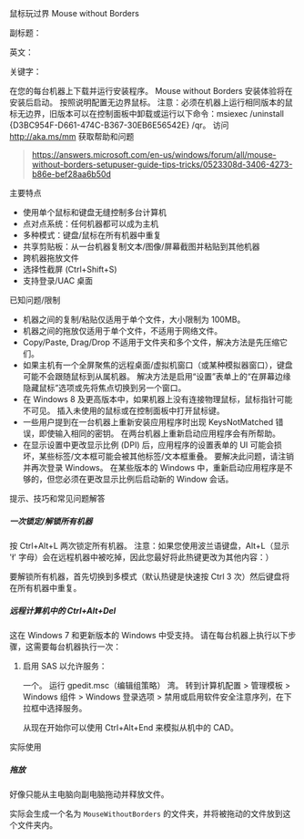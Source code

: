 鼠标玩过界 Mouse without Borders

副标题：

英文：

关键字：













在您的每台机器上下载并运行安装程序。  Mouse without Borders 安装体验将在安装后启动。  按照说明配置无边界鼠标。   注意：必须在机器上运行相同版本的鼠标无边界，旧版本可以在控制面板中卸载或运行以下命令：msiexec /uninstall  {D3BC954F-D661-474C-B367-30EB6E56542E} /qr。  访问 http://aka.ms/mm 获取帮助和问题 



> https://answers.microsoft.com/en-us/windows/forum/all/mouse-without-borders-setupuser-guide-tips-tricks/0523308d-3406-4273-b86e-bef28aa6b50d



主要特点

* 使用单个鼠标和键盘无缝控制多台计算机
* 点对点系统：任何机器都可以成为主机
* 多种模式：键盘/鼠标在所有机器中重复
* 共享剪贴板：从一台机器复制文本/图像/屏幕截图并粘贴到其他机器
* 跨机器拖放文件
* 选择性截屏 (Ctrl+Shift+S) 
* 支持登录/UAC 桌面



已知问题/限制

* 机器之间的复制/粘贴仅适用于单个文件，大小限制为 100MB。
* 机器之间的拖放仅适用于单个文件，不适用于网络文件。
* Copy/Paste, Drag/Drop 不适用于文件夹和多个文件，解决方法是先压缩它们。
* 如果主机有一个全屏聚焦的远程桌面/虚拟机窗口（或某种模拟器窗口），键盘可能不会跟随鼠标到从属机器。   解决方法是启用“设置”表单上的“在屏幕边缘隐藏鼠标”选项或先将焦点切换到另一个窗口。
* 在 Windows 8 及更高版本中，如果机器上没有连接物理鼠标，鼠标指针可能不可见。  插入未使用的鼠标或在控制面板中打开鼠标键。
* 一些用户提到在一台机器上重新安装应用程序时出现 KeysNotMatched 错误，即使输入相同的密钥。   在两台机器上重新启动应用程序会有所帮助。
* 在显示设置中更改显示比例 (DPI) 后，应用程序的设置表单的 UI 可能会损坏，某些标签/文本框可能会被其他标签/文本框重叠。   要解决此问题，请注销并再次登录 Windows。  在某些版本的 Windows 中，重新启动应用程序是不够的，但您必须在更改显示比例后启动新的 Window 会话。 



 提示、技巧和常见问题解答

##### 一次锁定/解锁所有机器

按 Ctrl+Alt+L 两次锁定所有机器。  注意：如果您使用波兰语键盘，Alt+L（显示 'ł' 字母）会在远程机器中被吃掉，因此您最好将此热键更改为其他内容：）

要解锁所有机器，首先切换到多模式（默认热键是快速按 Ctrl 3 次）然后键盘将在所有机器中重复。 



##### 远程计算机中的 Ctrl+Alt+Del

这在 Windows 7 和更新版本的 Windows 中受支持。  请在每台机器上执行以下步骤，这需要每台机器执行一次：

1. 启用 SAS 以允许服务：

   一个。  运行 gpedit.msc（编辑组策略）  湾。  转到计算机配置 > 管理模板 > Windows 组件 > Windows 登录选项 > 禁用或启用软件安全注意序列，在下拉框中选择服务。

   从现在开始你可以使用 Ctrl+Alt+End 来模拟从机中的 CAD。









实际使用









##### 拖放

好像只能从主电脑向副电脑拖动并释放文件。

实际会生成一个名为 `MouseWithoutBorders` 的文件夹，并将被拖动的文件放到这个文件夹内。

